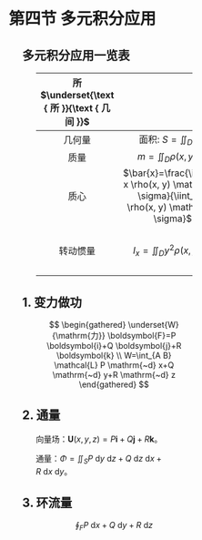 <div style="float: left; width: 64%; padding: 1%;">

# 第四节 多元积分应用

<ul>

## 多元积分应用一览表

<ul>

| 所 $\underset{\text { 所 }}{\text { 几 间 }}$ |  |  |  |  |
| :--: | :--: | :--: | :--: | :--: |
| 几何量 | 面积: $S=\iint_{D} \mathrm{~d} \sigma$ | 体积: $V=\iiint_{D} \mathrm{~d} v$ | 弧长 $L=\int_{C} \mathrm{~d} s$ | 面积 $S=\iint_{S} \mathrm{~d} S$ |
| 质量 | $m=\iint_{D} \rho(x, y) \mathrm{d} \sigma$ | $m=\iiint_{D} \rho(x, y, z) \mathrm{d} v$ | $m=\int_{C} f(x, y, z) \mathrm{~d} s$ | $m=\iint_{S} \rho(x, y, z) \mathrm{d} S$ |
| 质心 | $\bar{x}=\frac{\iint_{D} x \rho(x, y) \mathrm{d} \sigma}{\iint_{D} \rho(x, y) \mathrm{d} \sigma}$ | $\bar{x}=\frac{\iint_{D} x \rho(x, y, z) \mathrm{d} v}{\iint_{D} \rho(x, y, z) \mathrm{d} v}$ | $\bar{x}=\frac{\int_{C} x \rho(x, y, z) \mathrm{~d} s}{\int_{C} \rho(x, y, z) \mathrm{~d} s}$ | $\bar{x}=\frac{\iint_{S} x \rho(x, y, z) \mathrm{d} S}{\iint_{S} \rho(x, y, z) \mathrm{d} S}$ |
| 转动惯量 | $I_{x}=\iint_{D} y^{2} \rho(x, y) \mathrm{d} \sigma$ | $\begin{gathered} I_{x}=\iint_{D}\left(y^{2}+z^{2}\right) \\ \rho(x, y, z) \mathrm{d} v \end{gathered}$ | $\begin{gathered} I_{x}=\int_{C}\left(y^{2}+z^{2}\right) \\ \rho(x, y, z) \mathrm{~d} s \end{gathered}$ | $\begin{gathered} I_{x}=\iint_{S}\left(y^{2}+z^{2}\right) \\ \rho(x, y, z) \mathrm{d} S \end{gathered}$ |

</ul>

## 1. 变力做功

<ul>

$$
\begin{gathered}
\underset{W}{\mathrm{力}} \boldsymbol{F}=P \boldsymbol{i}+Q \boldsymbol{j}+R \boldsymbol{k} \\
W=\int_{A B} \mathcal{L} P \mathrm{~d} x+Q \mathrm{~d} y+R \mathrm{~d} z
\end{gathered}
$$

</ul>

## 2. 通量

<ul>

向量场：$\boldsymbol{U}(x, y, z)=P \boldsymbol{i}+Q \boldsymbol{j}+R \boldsymbol{k}$。

通量：$\Phi=\iint_{S} P \mathrm{~d} y \mathrm{~d} z+Q \mathrm{~d} z \mathrm{~d} x+R \mathrm{~d} x \mathrm{~d} y$。

</ul>

## 3. 环流量

<ul>

$$
\oint_{F} P \mathrm{~d} x+Q \mathrm{~d} y+R \mathrm{~d} z
$$

</ul>

</ul>
</div>
<div style="float: right; width: 26%; padding: 1%;">

</div>
<div style="clear: both;"></div>

